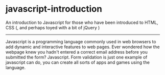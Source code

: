 # javascript-introduction
An introduction to Javascript for those who have been introduced to HTML, CSS (, and perhaps toyed with a bit of jQuery )

---
Javascript is a programming language commonly used in web browsers to add dynamic and interactive features to web pages. Ever wondered how the webpage knew you hadn't entered a correct email address before you submitted the form? Javascript. Form validation is just one example of javascript can do, you can create all sorts of apps and games using the language.
